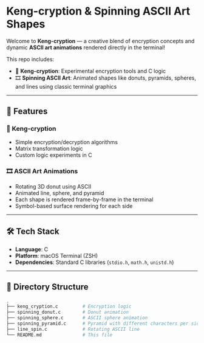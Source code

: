 # Keng-cryption & Spinning ASCII Art Shapes

Welcome to **Keng-cryption** — a creative blend of encryption concepts and dynamic **ASCII art animations** rendered directly in the terminal!

This repo includes:
- 🔐 **Keng-cryption**: Experimental encryption tools and C logic
- 🎞️ **Spinning ASCII Art**: Animated shapes like donuts, pyramids, spheres, and lines using classic terminal graphics

---

## 🚀 Features

### 🔐 Keng-cryption
- Simple encryption/decryption algorithms
- Matrix transformation logic
- Custom logic experiments in C

### 🎞️ ASCII Art Animations
- Rotating 3D donut using ASCII
- Animated line, sphere, and pyramid
- Each shape is rendered frame-by-frame in the terminal
- Symbol-based surface rendering for each side

---

## 🛠️ Tech Stack

- **Language**: C
- **Platform**: macOS Terminal (ZSH)
- **Dependencies**: Standard C libraries (`stdio.h`, `math.h`, `unistd.h`)

---

## 📂 Directory Structure

```bash
.
├── keng_cryption.c         # Encryption logic
├── spinning_donut.c        # Donut animation
├── spinning_sphere.c       # ASCII sphere animation
├── spinning_pyramid.c      # Pyramid with different characters per side
├── line_spin.c             # Rotating ASCII line
└── README.md               # This file


